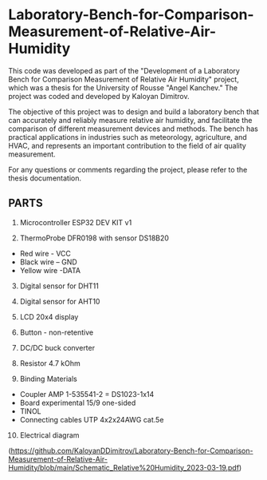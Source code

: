 # Laboratory-Bench-for-Comparison-Measurement-of-Relative-Air-Humidity

This code was developed as part of the "Development of a Laboratory Bench for Comparison Measurement of Relative Air Humidity" project,
which was a thesis for the University of Rousse "Angel Kanchev." The project was coded and developed by Kaloyan Dimitrov.

The objective of this project was to design and build a laboratory bench that can accurately and reliably measure relative air humidity,
and facilitate the comparison of different measurement devices and methods. The bench has practical applications in industries such as meteorology,
agriculture, and HVAC, and represents an important contribution to the field of air quality measurement.

For any questions or comments regarding the project, please refer to the thesis documentation.


## PARTS

1. Microcontroller ESP32 DEV KIT v1

2. ThermoProbe DFR0198 with sensor DS18B20
* Red wire - VCC
* Black wire – GND
* Yellow wire -DATA

3. Digital sensor for DHT11

4. Digital sensor for AHT10

5. LCD 20x4 display

6. Button - non-retentive

7. DC/DC buck converter

8. Resistor 4.7 kOhm

9. Binding Materials
* Coupler AMP 1-535541-2 = DS1023-1x14
* Board experimental 15/9 one-sided
* TINOL
* Connecting cables UTP 4x2x24AWG cat.5e

10. Electrical diagram

(https://github.com/KaloyanDDimitrov/Laboratory-Bench-for-Comparison-Measurement-of-Relative-Air-Humidity/blob/main/Schematic_Relative%20Humidity_2023-03-19.pdf)
